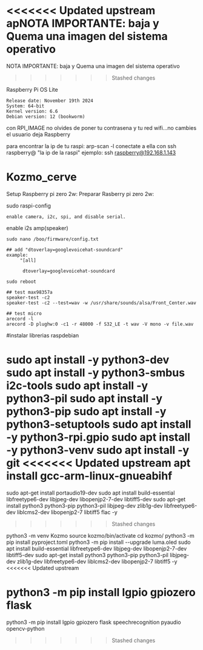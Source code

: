 <<<<<<< Updated upstream
apNOTA IMPORTANTE: baja y Quema una imagen del sistema operativo
=======
NOTA IMPORTANTE: baja y Quema una imagen del sistema operativo
>>>>>>> Stashed changes

Raspberry Pi OS Lite

    Release date: November 19th 2024
    System: 64-bit
    Kernel version: 6.6
    Debian version: 12 (bookworm)

con RPI_IMAGE no olvides de poner tu contrasena y tu red wifi...no cambies el usuario deja Raspberry

para encontrar la ip de tu raspi:
arp-scan -l
conectate a ella con ssh raspberry@ "la ip de la raspi" 
ejemplo:
ssh raspberry@192.168.1.143

 


# Kozmo_cerve

Setup Raspberry pi zero 2w:
Preparar Rasberry pi zero 2w:

sudo raspi-config

    enable camera, i2c, spi, and disable serial.

enable i2s amp(speaker)

	sudo nano /boo/firmware/config.txt

	## add "dtoverlay=googlevoicehat-soundcard"  
	example:
		 "[all]
		  
		  dtoverlay=googlevoicehat-soundcard
	          
	sudo reboot

	## test max98357a
	speaker-test -c2
	speaker-test -c2 --test=wav -w /usr/share/sounds/alsa/Front_Center.wav

	## test micro
	arecord -l
	arecord -D plughw:0 -c1 -r 48000 -f S32_LE -t wav -V mono -v file.wav
        		
#instalar librerias raspdebian

sudo apt install -y python3-dev
sudo apt install -y python3-smbus i2c-tools
sudo apt install -y python3-pil
sudo apt install -y python3-pip
sudo apt install -y python3-setuptools
sudo apt install -y python3-rpi.gpio
sudo apt install -y python3-venv
sudo apt install -y git
<<<<<<< Updated upstream
apt install gcc-arm-linux-gnueabihf
=======
sudo apt-get install portaudio19-dev
sudo apt install build-essential libfreetype6-dev libjpeg-dev libopenjp2-7-dev libtiff5-dev
sudo apt-get install python3 python3-pip python3-pil libjpeg-dev zlib1g-dev libfreetype6-dev liblcms2-dev libopenjp2-7 libtiff5 flac -y


>>>>>>> Stashed changes




python3 -m venv Kozmo
source kozmo/bin/activate
cd kozmo/
python3 -m pip install pyproject.toml
python3 -m pip install --upgrade luma.oled
sudo apt install build-essential libfreetype6-dev libjpeg-dev libopenjp2-7-dev libtiff5-dev
sudo apt-get install python3 python3-pip python3-pil libjpeg-dev zlib1g-dev libfreetype6-dev liblcms2-dev libopenjp2-7 libtiff5 -y
<<<<<<< Updated upstream

python3 -m pip install lgpio gpiozero flask
=======
python3 -m pip install lgpio gpiozero flask speechrecognition pyaudio opencv-python

>>>>>>> Stashed changes


